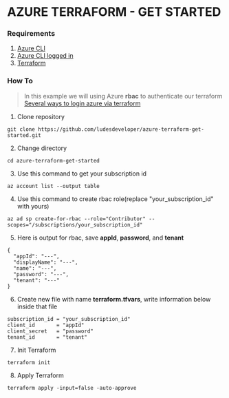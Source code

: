 # **AZURE TERRAFORM - GET STARTED**
### **Requirements**
1. [Azure CLI](https://docs.microsoft.com/en-us/cli/azure/install-azure-cli)
2. [Azure CLI logged in](https://docs.microsoft.com/en-us/cli/azure/authenticate-azure-cli)
3. [Terraform](https://learn.hashicorp.com/tutorials/terraform/install-cli)
### **How To**
> In this example we will using Azure **rbac** to authenticate our terraform
> [Several ways to login azure via terraform](https://registry.terraform.io/providers/hashicorp/azurerm/latest/docs/guides/service_principal_client_secret)
1. Clone repository
```
git clone https://github.com/ludesdeveloper/azure-terraform-get-started.git
```
2. Change directory
```
cd azure-terraform-get-started
```
3. Use this command to get your subscription id
```
az account list --output table
```
4. Use this command to create rbac role(replace "your_subscription_id" with yours)
```
az ad sp create-for-rbac --role="Contributor" --scopes="/subscriptions/your_subscription_id"
```
5. Here is output for rbac, save **appId**, **password**, and **tenant**
```
{
  "appId": "---",
  "displayName": "---",
  "name": "---",
  "password": "---",
  "tenant": "---"
}
```
6. Create new file with name **terraform.tfvars**, write information below inside that file
```
subscription_id = "your_subscription_id"
client_id       = "appId"
client_secret   = "password"
tenant_id       = "tenant"
```
7. Init Terraform
```
terraform init
```
8. Apply Terraform
```
terraform apply -input=false -auto-approve
```
